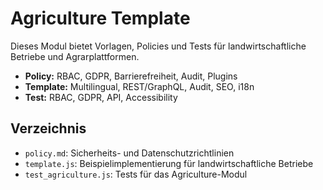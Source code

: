 # Agriculture Template

Dieses Modul bietet Vorlagen, Policies und Tests für landwirtschaftliche Betriebe und Agrarplattformen.

- **Policy:** RBAC, GDPR, Barrierefreiheit, Audit, Plugins
- **Template:** Multilingual, REST/GraphQL, Audit, SEO, i18n
- **Test:** RBAC, GDPR, API, Accessibility

## Verzeichnis
- `policy.md`: Sicherheits- und Datenschutzrichtlinien
- `template.js`: Beispielimplementierung für landwirtschaftliche Betriebe
- `test_agriculture.js`: Tests für das Agriculture-Modul
